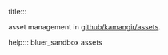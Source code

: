 title:::

asset management in [github/kamangir/assets](https://github.com/kamangir/assets).

help::: bluer_sandbox assets
